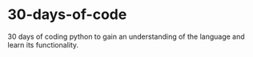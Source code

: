 # 30-days-of-code

30 days of coding python to gain an understanding of the language and learn its functionality.
